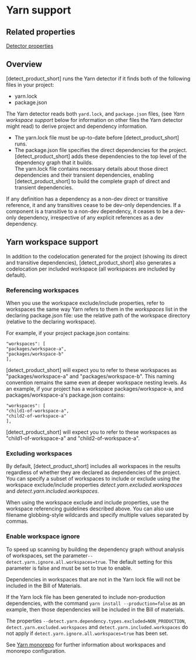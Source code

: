 # Yarn support

## Related properties

[Detector properties](../properties/detectors/yarn.md)

## Overview

[detect_product_short] runs the Yarn detector if it finds both of the following files in your project:

* yarn.lock
* package.json

The Yarn detector reads both `yard.lock`, and `package.json` files, (see *Yarn workspace support* below for information on other files the Yarn detector might read) to derive project and dependency information.   
* The yarn.lock file must be up-to-date before [detect_product_short] runs.   
* The package.json file specifies the direct dependencies for the project. [detect_product_short] adds these
dependencies to the top level of the dependency graph that it builds.   
The yarn.lock file contains necessary details about those
direct dependencies and their transient dependencies, enabling [detect_product_short]
to build the complete graph of direct and transient dependencies.

<note type="note">If any definition has a dependency as a non-dev direct or transitive reference, it and any transitives cease to be dev-only dependencies. If a component is a transitive to a non-dev dependency, it ceases to be a dev-only dependency, irrespective of any explicit references as a dev dependency.</note>

## Yarn workspace support

In addition to the codelocation generated for the project (showing its direct
and transitive dependencies),
[detect_product_short] also generates a codelocation per included workspace
(all workspaces are included by default).

### Referencing workspaces

When you use the workspace exclude/include properties, refer to workspaces
the same way Yarn refers to them in the *workspaces* list in the declaring package.json file:
use the relative path of the workspace directory (relative to the declaring workspace).

For example, if your project package.json contains:
````
"workspaces": [
"packages/workspace-a",
"packages/workspace-b"
],
````
[detect_product_short] will expect you to refer to these workspaces as "packages/workspace-a" and "packages/workspace-b".
This naming convention remains the same even at deeper workspace nesting levels. As an example, if your project
has a workspace packages/workspace-a, and packages/workspace-a's package.json contains:
````
"workspaces": [
"child1-of-workspace-a",
"child2-of-workspace-a"
],
````
[detect_product_short] will expect you to refer to these workspaces as "child1-of-workspace-a" and "child2-of-workspace-a".

### Excluding workspaces

By default, [detect_product_short] includes all workspaces in the results regardless of whether they
are declared as dependencies of the project.
You can specify a subset of workspaces to include or exclude using the workspace exclude/include properties
*detect.yarn.excluded.workspaces* and *detect.yarn.included.workspaces*.

When using the workspace exclude and include properties, use the workspace
referencing guidelines described above. You can also use
filename globbing-style wildcards and specify multiple values separated
by commas.

### Enable workspace ignore

To speed up scanning by building the dependency graph without analysis of workspaces, 
set the parameter`--detect.yarn.ignore.all.workspaces=true`. The default setting 
for this parameter is false and must be set to true to enable.

Dependencies in workspaces that are not in the Yarn lock file will not be included 
in the Bill of Materials.

If the Yarn lock file has been generated to include non-production dependencies,
with the command `yarn install --production=false` as an example, then those dependencies 
will be included in the Bill of materials.

<note type="note">The properties `--detect.yarn.dependency.types.excluded=NON_PRODUCTION`, 
`detect.yarn.excluded.workspaces` and `detect.yarn.included.workspaces` do not apply 
if `detect.yarn.ignore.all.workspaces=true` has been set.</note>

See [Yarn monorepo](https://yarnpkg.com/advanced/lexicon#monorepo) for further 
information about workspaces and monorepo configuration.
